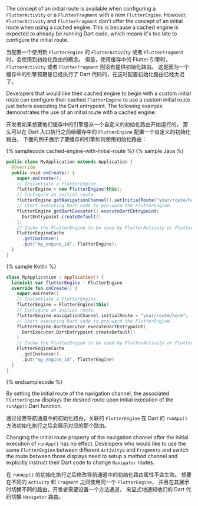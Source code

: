 The concept of an initial route is available when configuring a
`FlutterActivity` or a `FlutterFragment` with a new `FlutterEngine`.
However, `FlutterActivity` and `FlutterFragment` don't offer the
concept of an initial route when using a cached engine.
This is because a cached engine is expected to already be
running Dart code, which means it's too late to configure the
initial route.

当配置一个使用新 `FlutterEngine` 的 `FlutterActivity` 或者 `FlutterFragment` 时，会使用到初始化路由的概念。
但是，使用缓存中的 Flutter 引擎时，`FlutterActivity` 或者 `FlutterFragment` 则没有提供初始化路由。
这是因为一个缓存中的引擎预期是已经执行了 Dart 代码的，在这时配置初始化路由已经太迟了。

Developers that would like their cached engine to begin
with a custom initial route can configure their cached
`FlutterEngine` to use a custom initial route just before
executing the Dart entrypoint. The following example
demonstrates the use of an initial route with a cached engine:

开发者如果想要他们缓存中的引擎是从一个自定义的初始化路由开始运行的，
那么可以在 Dart 入口执行之前给缓存中的 `FlutterEngine` 配置一个自定义的初始化路由。
下面的例子展示了要缓存的引擎如何使用初始化路由：

{% samplecode cached-engine-with-initial-route %}
{% sample Java %}
<!--code-excerpt "MyApplication.java" title-->
```java
public class MyApplication extends Application {
  @Override
  public void onCreate() {
    super.onCreate();
    // Instantiate a FlutterEngine.
    flutterEngine = new FlutterEngine(this);
    // Configure an initial route.
    flutterEngine.getNavigationChannel().setInitialRoute("your/route/here");
    // Start executing Dart code to pre-warm the FlutterEngine.
    flutterEngine.getDartExecutor().executeDartEntrypoint(
      DartEntrypoint.createDefault()
    );
    // Cache the FlutterEngine to be used by FlutterActivity or FlutterFragment.
    FlutterEngineCache
      .getInstance()
      .put("my_engine_id", flutterEngine);
  }
}
```
{% sample Kotlin %}
<!--code-excerpt "MyApplication.kt" title-->
```kotlin
class MyApplication : Application() {
  lateinit var flutterEngine : FlutterEngine
  override fun onCreate() {
    super.onCreate()
    // Instantiate a FlutterEngine.
    flutterEngine = FlutterEngine(this)
    // Configure an initial route.
    flutterEngine.navigationChannel.initialRoute = "your/route/here";
    // Start executing Dart code to pre-warm the FlutterEngine.
    flutterEngine.dartExecutor.executeDartEntrypoint(
      DartExecutor.DartEntrypoint.createDefault()
    )
    // Cache the FlutterEngine to be used by FlutterActivity or FlutterFragment.
    FlutterEngineCache
      .getInstance()
      .put("my_engine_id", flutterEngine)
  }
}
```
{% endsamplecode %}

By setting the initial route of the navigation channel, the associated
`FlutterEngine` displays the desired route upon initial execution of the
`runApp()` Dart function.

通过设置导航通道中的初始化路由，关联的 `FlutterEngine` 在 Dart 的 `runApp()` 方法初始化执行之后会展示对应的那个路由。

Changing the initial route property of the navigation channel
after the initial execution of `runApp()` has no effect.
Developers who would like to use the same `FlutterEngine`
between different `Activity`s and `Fragment`s and switch
the route between those displays need to setup a method channel and
explicitly instruct their Dart code to change `Navigator` routes.

在 `runApp()` 的初始化执行之后修改导航通道中的初始化路由属性不会生效。
想要在不同的 `Activity` 和 `Fragment` 之间使用同一个 `FlutterEngine`，
并且在其展示时切换不同的路由，开发者需要设置一个方法通道，
来显式地通知他们的 Dart 代码切换 `Navigator` 路由。

